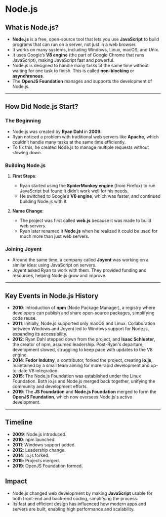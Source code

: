 # Node.js

## What is Node.js?

- **Node.js** is a free, open-source tool that lets you use **JavaScript** to build programs that can run on a server, not just in a web browser.  
- It works on many systems, including Windows, Linux, macOS, and Unix.  
- It uses Google’s **V8 engine** (the part of Google Chrome that runs JavaScript), making JavaScript fast and powerful.  
- Node.js is designed to handle many tasks at the same time without waiting for one task to finish. This is called **non-blocking** or **asynchronous**.  
- The **OpenJS Foundation** manages and supports the development of Node.js.  

---

## How Did Node.js Start?

### The Beginning  

- Node.js was created by **Ryan Dahl** in **2009**.  
- Ryan noticed a problem with traditional web servers like **Apache**, which couldn’t handle many tasks at the same time efficiently.  
- To fix this, he created Node.js to manage multiple requests without slowing down.  

### Building Node.js  

1. **First Steps**:  
   - Ryan started using the **SpiderMonkey engine** (from Firefox) to run JavaScript but found it didn’t work well for his needs.  
   - He switched to Google’s **V8 engine**, which was faster, and continued building Node.js with it.  

2. **Name Change**:  
   - The project was first called **web.js** because it was made to build web servers.  
   - Ryan later renamed it **Node.js** when he realized it could be used for much more than just web servers.  

### Joining Joyent  

- Around the same time, a company called **Joyent** was working on a similar idea: using JavaScript on servers.  
- Joyent asked Ryan to work with them. They provided funding and resources, helping Node.js grow and improve.  

---

## Key Events in Node.js History

- **2010**: Introduction of **npm** (Node Package Manager), a registry where developers can publish and share open-source packages, simplifying code reuse.
- **2011**: Initially, Node.js supported only macOS and Linux. Collaboration between Windows and Joyent led to Windows support for Node.js, expanding its accessibility.
- **2012**: Ryan Dahl stepped down from the project, and **Isaac Schlueter**, the creator of npm, assumed leadership. Post-Ryan's departure, development slowed, struggling to keep pace with updates to the V8 engine.
- **2014**: **Fedor Indutny**, a contributor, forked the project, creating **io.js**, maintained by a small team aiming for more rapid development and up-to-date V8 integration.
- **2015**: The Node.js Foundation was established under the Linux Foundation. Both io.js and Node.js merged back together, unifying the community and development efforts.
- **2019**: The **JS Foundation** and **Node.js Foundation** merged to form the **OpenJS Foundation**, which now oversees Node.js's active development.

---


## Timeline

- **2009**: Node.js introduced.
- **2010**: npm launched.
- **2011**: Windows support added.
- **2012**: Leadership change.
- **2014**: io.js forked.
- **2015**: Projects merged.
- **2019**: OpenJS Foundation formed.



## Impact

- Node.js changed web development by making **JavaScript** usable for both front-end and back-end coding, simplifying the process.  
- Its fast and efficient design has influenced how modern apps and servers are built, enabling high performance and scalability.  
